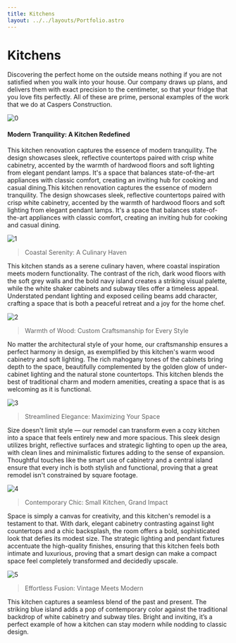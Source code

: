 ```yaml
---
title: Kitchens 
layout: ../../layouts/Portfolio.astro
---
```


# Kitchens 

Discovering the perfect home on the outside means nothing if you are not satisfied when you walk into your house. Our company draws up plans, and delivers them with exact precision to the centimeter, so that your fridge that you love fits perfectly. All of these are prime, personal examples of the work that we do at Caspers Construction.

![0](/portfolio-items/kitchens/0.jpeg)

#### Modern Tranquility: A Kitchen Redefined

This kitchen renovation captures the essence of modern tranquility. The design showcases sleek, reflective countertops paired with crisp white cabinetry, accented by the warmth of hardwood floors and soft lighting from elegant pendant lamps. It's a space that balances state-of-the-art appliances with classic comfort, creating an inviting hub for cooking and casual dining.This kitchen renovation captures the essence of modern tranquility. The design showcases sleek, reflective countertops paired with crisp white cabinetry, accented by the warmth of hardwood floors and soft lighting from elegant pendant lamps. It's a space that balances state-of-the-art appliances with classic comfort, creating an inviting hub for cooking and casual dining.


![1](/portfolio-items/kitchens/1.jpeg)

> Coastal Serenity: A Culinary Haven

This kitchen stands as a serene culinary haven, where coastal inspiration meets modern functionality. The contrast of the rich, dark wood floors with the soft grey walls and the bold navy island creates a striking visual palette, while the white shaker cabinets and subway tiles offer a timeless appeal. Understated pendant lighting and exposed ceiling beams add character, crafting a space that is both a peaceful retreat and a joy for the home chef.

![2](/portfolio-items/kitchens/2.jpeg)

> Warmth of Wood: Custom Craftsmanship for Every Style

No matter the architectural style of your home, our craftsmanship ensures a perfect harmony in design, as exemplified by this kitchen's warm wood cabinetry and soft lighting. The rich mahogany tones of the cabinets bring depth to the space, beautifully complemented by the golden glow of under-cabinet lighting and the natural stone countertops. This kitchen blends the best of traditional charm and modern amenities, creating a space that is as welcoming as it is functional.

![3](/portfolio-items/kitchens/3.jpeg)

> Streamlined Elegance: Maximizing Your Space

Size doesn't limit style — our remodel can transform even a cozy kitchen into a space that feels entirely new and more spacious. This sleek design utilizes bright, reflective surfaces and strategic lighting to open up the area, with clean lines and minimalistic fixtures adding to the sense of expansion. Thoughtful touches like the smart use of cabinetry and a central island ensure that every inch is both stylish and functional, proving that a great remodel isn't constrained by square footage.

![4](/portfolio-items/kitchens/4.jpeg)

> Contemporary Chic: Small Kitchen, Grand Impact

Space is simply a canvas for creativity, and this kitchen's remodel is a testament to that. With dark, elegant cabinetry contrasting against light countertops and a chic backsplash, the room offers a bold, sophisticated look that defies its modest size. The strategic lighting and pendant fixtures accentuate the high-quality finishes, ensuring that this kitchen feels both intimate and luxurious, proving that a smart design can make a compact space feel completely transformed and decidedly upscale.

![5](/portfolio-items/kitchens/5.jpeg)

> Effortless Fusion: Vintage Meets Modern

This kitchen captures a seamless blend of the past and present. The striking blue island adds a pop of contemporary color against the traditional backdrop of white cabinetry and subway tiles. Bright and inviting, it’s a perfect example of how a kitchen can stay modern while nodding to classic design.
